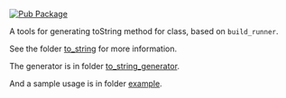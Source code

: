 [![Pub Package](https://img.shields.io/pub/v/to_string.svg)](https://pub.dev/packages/to_string)

A tools for generating toString method for class, based on `build_runner`.

See the folder [to_string](https://github.com/lvsecoto/to_string/tree/master/to_string) for more information.

The generator is in folder [to_string_generator](https://github.com/lvsecoto/to_string/tree/master/to_string_generator).

And a sample usage is in folder [example](https://github.com/lvsecoto/to_string/tree/master/example).

